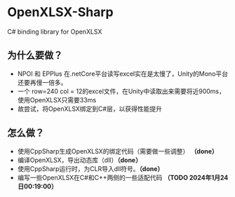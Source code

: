 # OpenXLSX-Sharp
C# binding library for OpenXLSX



## 为什么要做？

- NPOI 和 EPPlus 在.netCore平台读写excel实在是太慢了，Unity的Mono平台还要再慢一倍多。
- 一个 row=240 col = 12的excel文件，在Unity中读取出来需要将近900ms， 使用OpenXLSX只需要33ms
- 故尝试，将OpenXLSX绑定到C#层，以获得性能提升

## 怎么做？

- 使用CppSharp生成OpenXLSX的绑定代码（需要做一些调整） **（done）**
- 编译OpenXLSX，导出动态库（dll）**（done）**
- 使用CppSharp运行时，为CLR导入dll符号。**（done）**
- 编写一些OpenXLSX在C#和C++两侧的一些适配代码 **（TODO 2024年1月24日00:19:00）**
